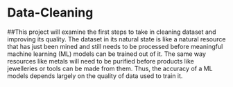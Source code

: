 # Data-Cleaning
##This project will examine the first steps to take in cleaning dataset and improving its quality. The dataset in its natural state is like a natural resource that has just been mined and still needs to be processed before meaningful machine learning (ML) models can be trained out of it. The same way resources like metals will need to be purified before products like jewelleries or tools can be made from them. Thus, the accuracy of a ML models depends largely on the quality of data used to train it. 
